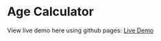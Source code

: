 # Age Calculator

View live demo here using github pages: [Live Demo](https://cheris-quessou.github.io/AgeCalculator/)
